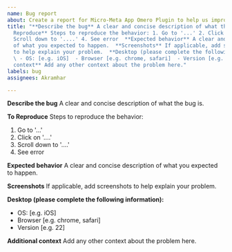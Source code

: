 ```yaml
---
name: Bug report
about: Create a report for Micro-Meta App Omero Plugin to help us improve
title: "**Describe the bug** A clear and concise description of what the bug is.  **To
  Reproduce** Steps to reproduce the behavior: 1. Go to '...' 2. Click on '....' 3.
  Scroll down to '....' 4. See error  **Expected behavior** A clear and concise description
  of what you expected to happen.  **Screenshots** If applicable, add screenshots
  to help explain your problem.  **Desktop (please complete the following information):**
  \ - OS: [e.g. iOS]  - Browser [e.g. chrome, safari]  - Version [e.g. 22]  **Additional
  context** Add any other context about the problem here."
labels: bug
assignees: Akramhar

---
```


**Describe the bug**
A clear and concise description of what the bug is.

**To Reproduce**
Steps to reproduce the behavior:
1. Go to '...'
2. Click on '....'
3. Scroll down to '....'
4. See error

**Expected behavior**
A clear and concise description of what you expected to happen.

**Screenshots**
If applicable, add screenshots to help explain your problem.

**Desktop (please complete the following information):**
 - OS: [e.g. iOS]
 - Browser [e.g. chrome, safari]
 - Version [e.g. 22]

**Additional context**
Add any other context about the problem here.

